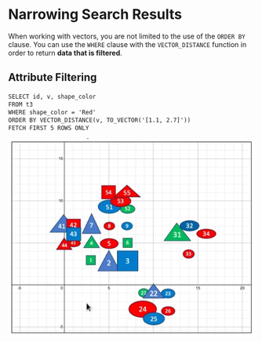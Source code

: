 # Narrowing Search Results

When working with vectors, you are not limited to the use of the ```ORDER BY``` clause. You can use the ```WHERE``` clause with the ```VECTOR_DISTANCE``` function in order to return **data that is filtered**.

## Attribute Filtering

```
SELECT id, v, shape_color
FROM t3
WHERE shape_color = 'Red'
ORDER BY VECTOR_DISTANCE(v, TO_VECTOR('[1.1, 2.7]'))
FETCH FIRST 5 ROWS ONLY
```

![Attribute Filtering](../imgs/attribute_filtering.png)